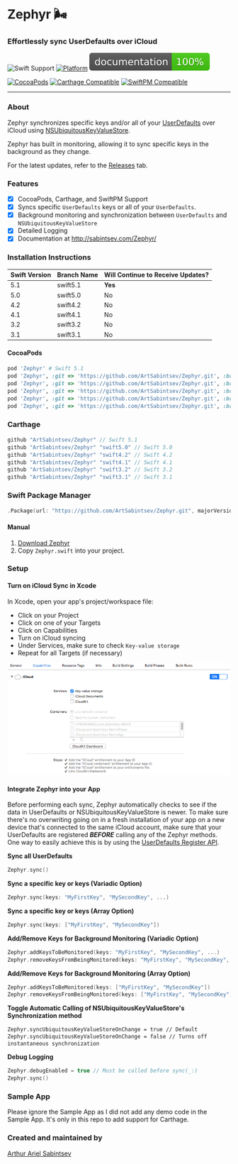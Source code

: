 # Zephyr 🌬️

### Effortlessly sync UserDefaults over iCloud

![Swift Support](https://img.shields.io/badge/Swift-5.0%2C%204.2%2C%204.1%2C%203.2%2C%203.1-orange.svg) [![Platform](https://img.shields.io/badge/Platforms-iOS%20%7c%20tvOS-lightgray.svg?style=flat)](http://cocoadocs.org/docsets/Zephyr) ![Documentation](https://github.com/ArtSabintsev/Zephyr/blob/master/docs/badge.svg)

[![CocoaPods](https://img.shields.io/cocoapods/v/Zephyr.svg)]()  [![Carthage Compatible](https://img.shields.io/badge/Carthage-compatible-4BC51D.svg?style=flat)]() [![SwiftPM Compatible](https://img.shields.io/badge/SwiftPM-Compatible-brightgreen.svg)](https://swift.org/package-manager/)

---
### About

Zephyr synchronizes specific keys and/or all of your [UserDefaults](https://developer.apple.com/documentation/foundation/userdefaults) over iCloud using [NSUbiquitousKeyValueStore](https://developer.apple.com/library/ios/documentation/Foundation/Reference/NSUbiquitousKeyValueStore_class/).

Zephyr has built in monitoring, allowing it to sync specific keys in the background as they change.

For the latest updates, refer to the [Releases](https://github.com/ArtSabintsev/Zephyr/releases) tab.

### Features
- [x] CocoaPods, Carthage, and SwiftPM Support
- [x] Syncs specific `UserDefaults` keys or all of your `UserDefaults`.
- [x] Background monitoring and synchronization between `UserDefaults` and `NSUbiquitousKeyValueStore`
- [x] Detailed Logging
- [x] Documentation at http://sabintsev.com/Zephyr/

### Installation Instructions

| Swift Version |  Branch Name  | Will Continue to Receive Updates?
| ------------- | ------------- |  -------------
| 5.1 | swift5.1 | **Yes**
| 5.0 | swift5.0 | No
| 4.2 | swift4.2 | No
| 4.1 | swift4.1 | No
| 3.2 | swift3.2 | No
| 3.1 | swift3.1 | No

#### CocoaPods
```ruby
pod 'Zephyr' # Swift 5.1
pod 'Zephyr', :git => 'https://github.com/ArtSabintsev/Zephyr.git', :branch => 'swift5.0' # Swift 5.0
pod 'Zephyr', :git => 'https://github.com/ArtSabintsev/Zephyr.git', :branch => 'swift4.2' # Swift 4.2
pod 'Zephyr', :git => 'https://github.com/ArtSabintsev/Zephyr.git', :branch => 'swift4.1' # Swift 4.1
pod 'Zephyr', :git => 'https://github.com/ArtSabintsev/Zephyr.git', :branch => 'swift3.2' # Swift 3.2
pod 'Zephyr', :git => 'https://github.com/ArtSabintsev/Zephyr.git', :branch => 'swift3.1' # Swift 3.1
```

### Carthage
``` swift
github "ArtSabintsev/Zephyr" // Swift 5.1
github "ArtSabintsev/Zephyr" "swift5.0" // Swift 5.0
github "ArtSabintsev/Zephyr" "swift4.2" // Swift 4.2
github "ArtSabintsev/Zephyr" "swift4.1" // Swift 4.1
github "ArtSabintsev/Zephyr" "swift3.2" // Swift 3.2
github "ArtSabintsev/Zephyr" "swift3.1" // Swift 3.1
```

### Swift Package Manager
``` swift
.Package(url: "https://github.com/ArtSabintsev/Zephyr.git", majorVersion: 3)
```

#### Manual

1. [Download Zephyr](http://github.com/ArtSabintsev/Zephyr/archive/master.zip)
2. Copy `Zephyr.swift` into your project.

### Setup

#### Turn on iCloud Sync in Xcode
In Xcode, open your app's project/workspace file:
- Click on your Project
- Click on one of your Targets
- Click on Capabilities
- Turn on iCloud syncing
- Under Services, make sure to check `Key-value storage`
- Repeat for all Targets (if necessary)

![How to turn on iCloud Key Value Store Syncing](https://github.com/ArtSabintsev/Zephyr/blob/master/Assets/XcodeSettings.png?raw=true "How to turn on iCloud Key Value Store Syncing")

#### Integrate Zephyr into your App

Before performing each sync, Zephyr automatically checks to see if the data in UserDefaults or NSUbiquitousKeyValueStore is newer. To make sure there's no overwriting going on in a fresh installation of your app on a new device that's connected to the same iCloud account, make sure that your UserDefaults are registered ***BEFORE*** calling any of the Zephyr methods. One way to easily achieve this is by using the [UserDefaults Register API](https://developer.apple.com/documentation/foundation/userdefaults/1417065-register).

**Sync all UserDefaults**
```Swift
Zephyr.sync()
```

**Sync a specific key or keys (Variadic Option)**
```Swift
Zephyr.sync(keys: "MyFirstKey", "MySecondKey", ...)
```

**Sync a specific key or keys (Array Option)**
```Swift
Zephyr.sync(keys: ["MyFirstKey", "MySecondKey"])
```

**Add/Remove Keys for Background Monitoring (Variadic Option)**

```Swift
Zephyr.addKeysToBeMonitored(keys: "MyFirstKey", "MySecondKey", ...)
Zephyr.removeKeysFromBeingMonitored(keys: "MyFirstKey", "MySecondKey", ...)
```

**Add/Remove Keys for Background Monitoring (Array Option)**
```Swift
Zephyr.addKeysToBeMonitored(keys: ["MyFirstKey", "MySecondKey"])
Zephyr.removeKeysFromBeingMonitored(keys: ["MyFirstKey", "MySecondKey"])
```
**Toggle Automatic Calling of NSUbiquitousKeyValueStore's Synchronization method**
```
Zephyr.syncUbiquitousKeyValueStoreOnChange = true // Default
Zephyr.syncUbiquitousKeyValueStoreOnChange = false // Turns off instantaneous synchronization
```

**Debug Logging**
```Swift
Zephyr.debugEnabled = true // Must be called before sync(_:)
Zephyr.sync()
```

### Sample App

Please ignore the Sample App as I did not add any demo code in the Sample App. It's only in this repo to add support for Carthage.

### Created and maintained by
[Arthur Ariel Sabintsev](http://www.sabintsev.com/)
